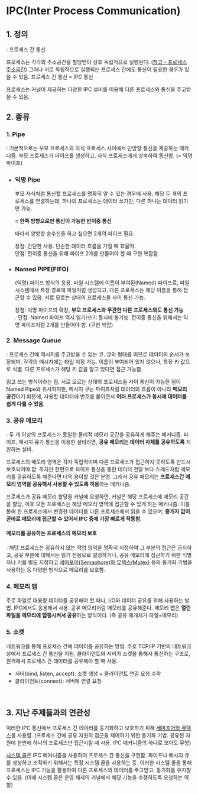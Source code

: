 # IPC(Inter Process Communication)

## 1. 정의

: 프로세스 간 통신

프로세스는 각각의 주소공간을 할당받아 상호 독립적으로 실행된다. ([참고 - 프로세스 주소공간](https://github.com/harriet221/Teckit_I9_study/blob/main/week02_11.02-11.08/week02_%EC%9C%A4%EC%84%9C%EC%A0%95-%ED%94%84%EB%A1%9C%EC%84%B8%EC%8A%A4_%EC%A3%BC%EC%86%8C%EA%B3%B5%EA%B0%84.md))
그러나 서로 독립적으로 실행되는 프로세스 간에도 통신이 필요한 경우가 있을 수 있음. 프로세스 간 통신 = IPC 통신

프로세스는 커널이 제공하는 다양한 IPC 설비를 이용해 다른 프로세스와 통신을 주고받을 수 있음.

## 2. 종류

### 1. Pipe

: 기본적으로는 부모 프로세스와 자식 프로세스 사이에서 단방향 통신을 제공하는 메커니즘. 부모 프로세스가 파이프를 생성하고, 자식 프로세스에게 상속하여 통신함. (= 익명 파이프)

- ### 익명 Pipe

  부모 자식처럼 통신할 프로세스를 명확히 알 수 있는 경우에 사용. 해당 두 개의 프로세스를 연결하는데, 하나의 프로세스는 데이터 쓰기만, 다른 하나는 데이터 읽기만 가능.

  **= 한쪽 방향으로만 통신이 가능한 반이중 통신**

  따라서 양방향 송수신을 하고 싶으면 2개의 파이프 필요.

  장점: 간단한 사용. 단순한 데이터 흐름을 가질 때 효율적.<br>
  단점: 전이중 통신을 위해 파이프 2개를 만들어야 할 때 구현 복잡함.

- ### Named PIPE(FIFO)

  (익명) 파이프 방식의 응용. 파일 시스템에 이름이 부여된(Named) 파이프로, 파일 시스템에서 특정 경로에 파일처럼 생성되고, 다른 프로세스는 해당 이름을 통해 접근할 수 있음. 서로 모르는 상태의 프로세스들 사이 통신 가능.

  장점: 익명 파이프의 확장, **부모 프로세스와 무관한 다른 프로세스와도 통신 가능**<br>.
  단점: Named 파이프 역시 읽기/쓰기 동시에 불가능. 전이중 통신을 위해서는 익명 파이프처럼 2개를 만들어야 함. (구현 복잡)

### 2. Message Queue

: 프로세스 간에 메시지를 주고받을 수 있는 큐. 큐의 형태를 띄므로 데이터의 순서가 보장되며, 각각의 메시지에는 타입 지정 가능. 이름이 부여되어 있지 않으나, 특정 키 값으로 식별. 다른 프로세스가 해당 키 값을 알고 있다면 접근 가능함.

읽고 쓰는 방식이라는 점, 서로 모르는 상태의 프로세스들 사이 통신이 가능한 점이 Named Pipe와 유사하지만, 메시지 큐는 파이프처럼 데이터의 흐름이 아니라 **메모리 공간**이기 떄문에, 사용할 데이터에 번호를 붙이면서 **여러 프로세스가 동시에 데이터를 쉽게 다룰 수 있음**.

### 3. 공유 메모리

: 두 개 이상의 프로세스가 동일한 물리적 메모리 공간을 공유하게 해주는 메커니즘. 파이프, 메시지 큐가 통신을 이용한 설비라면, **공유 메모리는 데이터 자체를 공유하도록** 지원하는 설비.

프로세스의 메모리 영역은 각자 독립적이며 다른 프로세스가 접근하지 못하도록 반드시 보호되어야 함. 하지만 한편으로 파이프 통신을 통한 데이터 전달 보다 스레드처럼 메모리를 공유하도록 해준다면 더욱 용이할 것은 분명. 그래서 공유 메모리는 **프로세스간 메모리 영역을 공유해서 사용할 수 있도록 허용**하는 매커니즘.

프로세스가 공유 메모리 할당을 커널에 요청하면, 커널은 해당 프로세스에 메모리 공간을 할당, 이후 모든 프로세스는 해당 메모리 영역에 접근할 수 있게 하는 매커니즘. 이를 통해 한 프로세스에서 변경한 데이터를 다른 프로세스에서 읽을 수 있으며, **중개자 없이 곧바로 메모리에 접근할 수 있어서 IPC 중에 가장 빠르게 작동함**.

#### 메모리를 공유하는 프로세스의 메모리 보호

: 해당 프로세스는 공유하지 않는 작업 영역을 명확히 지정하여 그 부분의 접근은 금지하고, 공유 부분에 대해서는 읽기 전용으로 설정하거나, 공유 메모리에 접근하기 위한 식별자나 키를 별도 지정하고 [세마포어(Semaphore)와 뮤텍스(Mutex)](https://github.com/harriet221/Teckit_I9_study/blob/main/week02_11.02-11.08/week02_%EA%B8%88%EC%A2%85%EC%9D%80_Mutex_Semaphore.md) 등의 동기화 기법을 사용하는 등 다양한 방식으로 메모리를 보호함.

### 4. 메모리 맵

주로 파일로 대용량 데이터를 공유해야 할 때나, I/O와 데이터 공유를 위해 사용하는 방법. IPC에서도 응용해서 사용. 공유 메모리처럼 메모리를 공유해준다. 메모리 맵은 **열린 파일을 메모리에 맵핑시켜서 공유**하는 방식이다. (즉 공유 매개체가 파일+메모리)

### 5. 소켓

네트워크를 통해 프로세스 간에 데이터를 공유하는 방법. 주로 TCP/IP 기반의 네트워크 상에서 프로세스 간 통신을 지원. 클라이언트와 서버가 소켓을 통해서 통신하는 구조로, 원격에서 프로세스 간 데이터를 공유해야 할 때 사용.

- 서버(bind, listen, accept): 소켓 생성 + 클라이언트 연결 요청 수락
- 클라이언트(connect): 서버에 연결 요청

<br>

## 3. 지난 주제들과의 연관성

이러한 IPC 통신에서 프로세스 간 데이터를 동기화하고 보호하기 위해 [세마포어와 뮤텍스](https://github.com/harriet221/Teckit_I9_study/blob/main/week02_11.02-11.08/week02_%EA%B8%88%EC%A2%85%EC%9D%80_Mutex_Semaphore.md)를 사용함. (프로세스 간에 공유 자원의 접근을 제어하기 위한 동기화 기법. 공유된 자원에 한번에 하나의 프로세스만 접근시킬 때 사용. IPC 매커니즘의 하나로 보아도 무방)

[시스템 콜](https://github.com/harriet221/Teckit_I9_study/blob/main/week03_11.09-11.15/week03_%EC%9C%A4%EC%84%9C%EC%A0%95-%EC%8B%9C%EC%8A%A4%ED%85%9C%EC%BD%9C.md)은 IPC 메커니즘을 사용하여 프로세스 간 통신을 구현함. 파이프나 메시지 큐를 생성하고 조작하기 위해서는 특정 시스템 콜을 사용하는 등. 이러한 시스템 콜을 통해 프로세스는 IPC 기능을 활용하여 다른 프로세스와 데이터를 주고받고, 동기화를 유지할 수 있음. (이때 시스템 콜은 운영 체제의 커널에서 해당 기능을 수행하도록 요청하는 역할)
